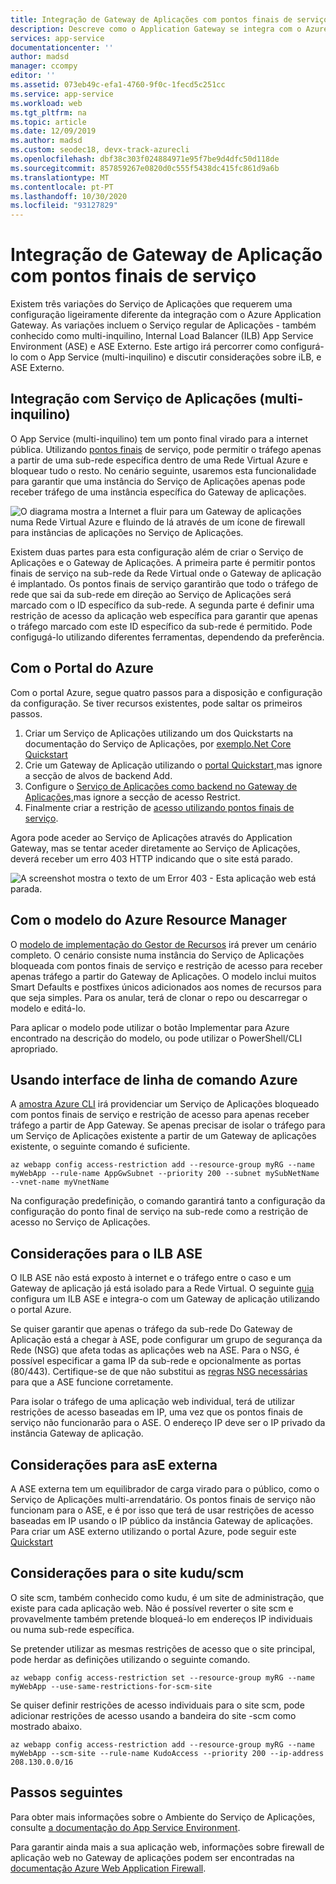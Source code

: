 ```yaml
---
title: Integração de Gateway de Aplicações com pontos finais de serviço - Azure App Service / Microsoft Docs
description: Descreve como o Application Gateway se integra com o Azure App Service protegido com pontos finais de serviço.
services: app-service
documentationcenter: ''
author: madsd
manager: ccompy
editor: ''
ms.assetid: 073eb49c-efa1-4760-9f0c-1fecd5c251cc
ms.service: app-service
ms.workload: web
ms.tgt_pltfrm: na
ms.topic: article
ms.date: 12/09/2019
ms.author: madsd
ms.custom: seodec18, devx-track-azurecli
ms.openlocfilehash: dbf38c303f024884971e95f7be9d4dfc50d118de
ms.sourcegitcommit: 857859267e0820d0c555f5438dc415fc861d9a6b
ms.translationtype: MT
ms.contentlocale: pt-PT
ms.lasthandoff: 10/30/2020
ms.locfileid: "93127829"
---
```

# <a name="application-gateway-integration-with-service-endpoints"></a>Integração de Gateway de Aplicação com pontos finais de serviço
Existem três variações do Serviço de Aplicações que requerem uma configuração ligeiramente diferente da integração com o Azure Application Gateway. As variações incluem o Serviço regular de Aplicações - também conhecido como multi-inquilino, Internal Load Balancer (ILB) App Service Environment (ASE) e ASE Externo. Este artigo irá percorrer como configurá-lo com o App Service (multi-inquilino) e discutir considerações sobre iLB, e ASE Externo.

## <a name="integration-with-app-service-multi-tenant"></a>Integração com Serviço de Aplicações (multi-inquilino)
O App Service (multi-inquilino) tem um ponto final virado para a internet pública. Utilizando [pontos finais](../../virtual-network/virtual-network-service-endpoints-overview.md) de serviço, pode permitir o tráfego apenas a partir de uma sub-rede específica dentro de uma Rede Virtual Azure e bloquear tudo o resto. No cenário seguinte, usaremos esta funcionalidade para garantir que uma instância do Serviço de Aplicações apenas pode receber tráfego de uma instância específica do Gateway de aplicações.

![O diagrama mostra a Internet a fluir para um Gateway de aplicações numa Rede Virtual Azure e fluindo de lá através de um ícone de firewall para instâncias de aplicações no Serviço de Aplicações.](./media/app-gateway-with-service-endpoints/service-endpoints-appgw.png)

Existem duas partes para esta configuração além de criar o Serviço de Aplicações e o Gateway de Aplicações. A primeira parte é permitir pontos finais de serviço na sub-rede da Rede Virtual onde o Gateway de aplicação é implantado. Os pontos finais de serviço garantirão que todo o tráfego de rede que sai da sub-rede em direção ao Serviço de Aplicações será marcado com o ID específico da sub-rede. A segunda parte é definir uma restrição de acesso da aplicação web específica para garantir que apenas o tráfego marcado com este ID específico da sub-rede é permitido. Pode configugá-lo utilizando diferentes ferramentas, dependendo da preferência.

## <a name="using-azure-portal"></a>Com o Portal do Azure
Com o portal Azure, segue quatro passos para a disposição e configuração da configuração. Se tiver recursos existentes, pode saltar os primeiros passos.
1. Criar um Serviço de Aplicações utilizando um dos Quickstarts na documentação do Serviço de Aplicações, por [exemplo.Net Core Quickstart](../quickstart-dotnetcore.md)
2. Crie um Gateway de Aplicação utilizando o [portal Quickstart,](../../application-gateway/quick-create-portal.md)mas ignore a secção de alvos de backend Add.
3. Configure o [Serviço de Aplicações como backend no Gateway de Aplicações,](../../application-gateway/configure-web-app-portal.md)mas ignore a secção de acesso Restrict.
4. Finalmente criar a restrição de [acesso utilizando pontos finais de serviço](../../app-service/app-service-ip-restrictions.md#service-endpoints).

Agora pode aceder ao Serviço de Aplicações através do Application Gateway, mas se tentar aceder diretamente ao Serviço de Aplicações, deverá receber um erro 403 HTTP indicando que o site está parado.

![A screenshot mostra o texto de um Error 403 - Esta aplicação web está parada.](./media/app-gateway-with-service-endpoints/web-site-stopped.png)

## <a name="using-azure-resource-manager-template"></a>Com o modelo do Azure Resource Manager
O [modelo de implementação do Gestor de Recursos][template-app-gateway-app-service-complete] irá prever um cenário completo. O cenário consiste numa instância do Serviço de Aplicações bloqueada com pontos finais de serviço e restrição de acesso para receber apenas tráfego a partir do Gateway de Aplicações. O modelo inclui muitos Smart Defaults e postfixes únicos adicionados aos nomes de recursos para que seja simples. Para os anular, terá de clonar o repo ou descarregar o modelo e editá-lo. 

Para aplicar o modelo pode utilizar o botão Implementar para Azure encontrado na descrição do modelo, ou pode utilizar o PowerShell/CLI apropriado.

## <a name="using-azure-command-line-interface"></a>Usando interface de linha de comando Azure
A [amostra Azure CLI](../../app-service/scripts/cli-integrate-app-service-with-application-gateway.md) irá providenciar um Serviço de Aplicações bloqueado com pontos finais de serviço e restrição de acesso para apenas receber tráfego a partir de App Gateway. Se apenas precisar de isolar o tráfego para um Serviço de Aplicações existente a partir de um Gateway de aplicações existente, o seguinte comando é suficiente.

```azurecli-interactive
az webapp config access-restriction add --resource-group myRG --name myWebApp --rule-name AppGwSubnet --priority 200 --subnet mySubNetName --vnet-name myVnetName
```

Na configuração predefinição, o comando garantirá tanto a configuração da configuração do ponto final de serviço na sub-rede como a restrição de acesso no Serviço de Aplicações.

## <a name="considerations-for-ilb-ase"></a>Considerações para o ILB ASE
O ILB ASE não está exposto à internet e o tráfego entre o caso e um Gateway de aplicação já está isolado para a Rede Virtual. O seguinte [guia](../environment/integrate-with-application-gateway.md) configura um ILB ASE e integra-o com um Gateway de aplicação utilizando o portal Azure. 

Se quiser garantir que apenas o tráfego da sub-rede Do Gateway de Aplicação está a chegar à ASE, pode configurar um grupo de segurança da Rede (NSG) que afeta todas as aplicações web na ASE. Para o NSG, é possível especificar a gama IP da sub-rede e opcionalmente as portas (80/443). Certifique-se de que não substitui as [regras NSG necessárias](../environment/network-info.md#network-security-groups) para que a ASE funcione corretamente.

Para isolar o tráfego de uma aplicação web individual, terá de utilizar restrições de acesso baseadas em IP, uma vez que os pontos finais de serviço não funcionarão para o ASE. O endereço IP deve ser o IP privado da instância Gateway de aplicação.

## <a name="considerations-for-external-ase"></a>Considerações para asE externa
A ASE externa tem um equilibrador de carga virado para o público, como o Serviço de Aplicações multi-arrendatário. Os pontos finais de serviço não funcionam para o ASE, e é por isso que terá de usar restrições de acesso baseadas em IP usando o IP público da instância Gateway de aplicações. Para criar um ASE externo utilizando o portal Azure, pode seguir este [Quickstart](../environment/create-external-ase.md)

[template-app-gateway-app-service-complete]: https://github.com/Azure/azure-quickstart-templates/tree/master/201-web-app-with-app-gateway-v2/ "Modelo de gestor de recursos Azure para cenário completo"

## <a name="considerations-for-kuduscm-site"></a>Considerações para o site kudu/scm
O site scm, também conhecido como kudu, é um site de administração, que existe para cada aplicação web. Não é possível reverter o site scm e provavelmente também pretende bloqueá-lo em endereços IP individuais ou numa sub-rede específica.

Se pretender utilizar as mesmas restrições de acesso que o site principal, pode herdar as definições utilizando o seguinte comando.

```azurecli-interactive
az webapp config access-restriction set --resource-group myRG --name myWebApp --use-same-restrictions-for-scm-site
```

Se quiser definir restrições de acesso individuais para o site scm, pode adicionar restrições de acesso usando a bandeira do site -scm como mostrado abaixo.

```azurecli-interactive
az webapp config access-restriction add --resource-group myRG --name myWebApp --scm-site --rule-name KudoAccess --priority 200 --ip-address 208.130.0.0/16
```

## <a name="next-steps"></a>Passos seguintes
Para obter mais informações sobre o Ambiente do Serviço de Aplicações, consulte [a documentação do App Service Environment](/azure/app-service/environment).

Para garantir ainda mais a sua aplicação web, informações sobre firewall de aplicação web no Gateway de aplicações podem ser encontradas na [documentação Azure Web Application Firewall](../../web-application-firewall/ag/ag-overview.md).
